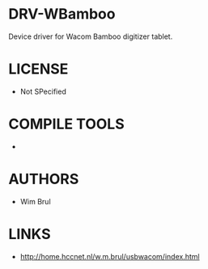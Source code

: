 DRV-WBamboo
===========

Device driver for Wacom Bamboo digitizer tablet. 

LICENSE
========
- Not SPecified

COMPILE TOOLS
==============
- 

AUTHORS
=============
- Wim Brul

LINKS
=============
- http://home.hccnet.nl/w.m.brul/usbwacom/index.html
